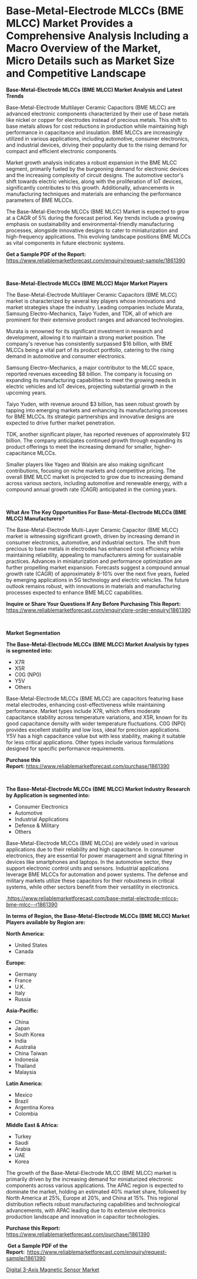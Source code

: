 <p><h1>Base-Metal-Electrode MLCCs (BME MLCC) Market Provides a Comprehensive Analysis Including a Macro Overview of the Market, Micro Details such as Market Size and Competitive Landscape</h1></p><p><strong>Base-Metal-Electrode MLCCs (BME MLCC) Market Analysis and Latest Trends</strong></p>
<p><p>Base-Metal-Electrode Multilayer Ceramic Capacitors (BME MLCC) are advanced electronic components characterized by their use of base metals like nickel or copper for electrodes instead of precious metals. This shift to base metals allows for cost reductions in production while maintaining high performance in capacitance and insulation. BME MLCCs are increasingly utilized in various applications, including automotive, consumer electronics, and industrial devices, driving their popularity due to the rising demand for compact and efficient electronic components.</p><p>Market growth analysis indicates a robust expansion in the BME MLCC segment, primarily fueled by the burgeoning demand for electronic devices and the increasing complexity of circuit designs. The automotive sector's shift towards electric vehicles, along with the proliferation of IoT devices, significantly contributes to this growth. Additionally, advancements in manufacturing techniques and materials are enhancing the performance parameters of BME MLCCs.</p><p>The Base-Metal-Electrode MLCCs (BME MLCC) Market is expected to grow at a CAGR of 5% during the forecast period. Key trends include a growing emphasis on sustainability and environmental-friendly manufacturing processes, alongside innovative designs to cater to miniaturization and high-frequency applications. This evolving landscape positions BME MLCCs as vital components in future electronic systems.</p></p>
<p><strong>Get a Sample PDF of the Report:&nbsp;</strong> <a href="https://www.reliablemarketforecast.com/enquiry/request-sample/1861390?utm_campaign=2299&utm_medium=2&utm_source=Github&utm_content=ia&utm_term=07042025&utm_id=base-metal-electrode-mlccs-bme-mlcc">https://www.reliablemarketforecast.com/enquiry/request-sample/1861390</a></p>
<p>&nbsp;</p>
<p><strong>Base-Metal-Electrode MLCCs (BME MLCC) Major Market Players</strong></p>
<p><p>The Base-Metal-Electrode Multilayer Ceramic Capacitors (BME MLCC) market is characterized by several key players whose innovations and market strategies shape the industry. Leading companies include Murata, Samsung Electro-Mechanics, Taiyo Yuden, and TDK, all of which are prominent for their extensive product ranges and advanced technologies.</p><p>Murata is renowned for its significant investment in research and development, allowing it to maintain a strong market position. The company's revenue has consistently surpassed $16 billion, with BME MLCCs being a vital part of its product portfolio, catering to the rising demand in automotive and consumer electronics.</p><p>Samsung Electro-Mechanics, a major contributor to the MLCC space, reported revenues exceeding $8 billion. The company is focusing on expanding its manufacturing capabilities to meet the growing needs in electric vehicles and IoT devices, projecting substantial growth in the upcoming years.</p><p>Taiyo Yuden, with revenue around $3 billion, has seen robust growth by tapping into emerging markets and enhancing its manufacturing processes for BME MLCCs. Its strategic partnerships and innovative designs are expected to drive further market penetration.</p><p>TDK, another significant player, has reported revenues of approximately $12 billion. The company anticipates continued growth through expanding its product offerings to meet the increasing demand for smaller, higher-capacitance MLCCs.</p><p>Smaller players like Yageo and Walsin are also making significant contributions, focusing on niche markets and competitive pricing. The overall BME MLCC market is projected to grow due to increasing demand across various sectors, including automotive and renewable energy, with a compound annual growth rate (CAGR) anticipated in the coming years.</p></p>
<p>&nbsp;</p>
<p><strong>What Are The Key Opportunities For Base-Metal-Electrode MLCCs (BME MLCC) Manufacturers?</strong></p>
<p><p>The Base-Metal-Electrode Multi-Layer Ceramic Capacitor (BME MLCC) market is witnessing significant growth, driven by increasing demand in consumer electronics, automotive, and industrial sectors. The shift from precious to base metals in electrodes has enhanced cost efficiency while maintaining reliability, appealing to manufacturers aiming for sustainable practices. Advances in miniaturization and performance optimization are further propelling market expansion. Forecasts suggest a compound annual growth rate (CAGR) of approximately 8-10% over the next five years, fueled by emerging applications in 5G technology and electric vehicles. The future outlook remains robust, with innovations in materials and manufacturing processes expected to enhance BME MLCC capabilities.</p></p>
<p><strong>Inquire or Share Your Questions If Any Before Purchasing This Report:</strong> <a href="https://www.reliablemarketforecast.com/enquiry/pre-order-enquiry/1861390?utm_campaign=2299&utm_medium=2&utm_source=Github&utm_content=ia&utm_term=07042025&utm_id=base-metal-electrode-mlccs-bme-mlcc">https://www.reliablemarketforecast.com/enquiry/pre-order-enquiry/1861390</a></p>
<p>&nbsp;</p>
<p><strong>Market Segmentation</strong></p>
<p><strong>The Base-Metal-Electrode MLCCs (BME MLCC) Market Analysis by types is segmented into:</strong></p>
<p><ul><li>X7R</li><li>X5R</li><li>C0G (NP0)</li><li>Y5V</li><li>Others</li></ul></p>
<p><p>Base-Metal-Electrode MLCCs (BME MLCC) are capacitors featuring base metal electrodes, enhancing cost-effectiveness while maintaining performance. Market types include X7R, which offers moderate capacitance stability across temperature variations, and X5R, known for its good capacitance density with wider temperature fluctuations. C0G (NP0) provides excellent stability and low loss, ideal for precision applications. Y5V has a high capacitance value but with less stability, making it suitable for less critical applications. Other types include various formulations designed for specific performance requirements.</p></p>
<p><strong>Purchase this Report:&nbsp;</strong><a href="https://www.reliablemarketforecast.com/purchase/1861390?utm_campaign=2299&utm_medium=2&utm_source=Github&utm_content=ia&utm_term=07042025&utm_id=base-metal-electrode-mlccs-bme-mlcc">https://www.reliablemarketforecast.com/purchase/1861390</a></p>
<p>&nbsp;</p>
<p><strong>The Base-Metal-Electrode MLCCs (BME MLCC) Market Industry Research by Application is segmented into:</strong></p>
<p><ul><li>Consumer Electronics</li><li>Automotive</li><li>Industrial Applications</li><li>Defense & Military</li><li>Others</li></ul></p>
<p><p>Base-Metal-Electrode MLCCs (BME MLCCs) are widely used in various applications due to their reliability and high capacitance. In consumer electronics, they are essential for power management and signal filtering in devices like smartphones and laptops. In the automotive sector, they support electronic control units and sensors. Industrial applications leverage BME MLCCs for automation and power systems. The defense and military markets utilize these capacitors for their robustness in critical systems, while other sectors benefit from their versatility in electronics.</p></p>
<p><a href="https://www.reliablemarketforecast.com/base-metal-electrode-mlccs-bme-mlcc--r1861390?utm_campaign=2299&utm_medium=2&utm_source=Github&utm_content=ia&utm_term=07042025&utm_id=base-metal-electrode-mlccs-bme-mlcc">&nbsp;https://www.reliablemarketforecast.com/base-metal-electrode-mlccs-bme-mlcc--r1861390</a></p>
<p><strong>In terms of Region, the Base-Metal-Electrode MLCCs (BME MLCC) Market Players available by Region are:</strong></p>
<p>
    <p> <strong> North America: </strong>
        <ul>
            <li>United States</li>
            <li>Canada</li>
        </ul>
        </p> 
    <p> <strong> Europe: </strong>
        <ul>
            <li>Germany</li>
            <li>France</li>
            <li>U.K.</li>
            <li>Italy</li>
            <li>Russia</li>
        </ul>
        </p> 
    <p> <strong> Asia-Pacific: </strong>
        <ul>
            <li>China</li>
            <li>Japan</li>
            <li>South Korea</li>
            <li>India</li>
            <li>Australia</li>
            <li>China Taiwan</li>
            <li>Indonesia</li>
            <li>Thailand</li>
            <li>Malaysia</li>
        </ul>
        </p> 
    <p> <strong> Latin America: </strong>
        <ul>
            <li>Mexico</li>
            <li>Brazil</li>
            <li>Argentina Korea</li>
            <li>Colombia</li>
        </ul>
        </p> 
    <p> <strong> Middle East & Africa: </strong>
        <ul>
            <li>Turkey</li>
            <li>Saudi</li>
            <li>Arabia</li>
            <li>UAE</li>
            <li>Korea</li>
        </ul>
    </p>
    </p>
<p><p>The growth of the Base-Metal-Electrode MLCC (BME MLCC) market is primarily driven by the increasing demand for miniaturized electronic components across various applications. The APAC region is expected to dominate the market, holding an estimated 40% market share, followed by North America at 25%, Europe at 20%, and China at 15%. This regional distribution reflects robust manufacturing capabilities and technological advancements, with APAC leading due to its extensive electronics production landscape and innovation in capacitor technologies.</p></p>
<p><strong>Purchase this Report: </strong><a href="https://www.reliablemarketforecast.com/purchase/1861390?utm_campaign=2299&utm_medium=2&utm_source=Github&utm_content=ia&utm_term=07042025&utm_id=base-metal-electrode-mlccs-bme-mlcc">https://www.reliablemarketforecast.com/purchase/1861390</a></p>
<p>&nbsp;<strong>Get a Sample PDF of the Report:&nbsp;&nbsp;</strong><a href="https://www.reliablemarketforecast.com/enquiry/request-sample/1861390?utm_campaign=2299&utm_medium=2&utm_source=Github&utm_content=ia&utm_term=07042025&utm_id=base-metal-electrode-mlccs-bme-mlcc">https://www.reliablemarketforecast.com/enquiry/request-sample/1861390</a></p>
<p><strong></strong></p>
<p><p><a href="https://github.com/dmitriyvo6rog/Market-Research-Report-List-1/blob/main/digital-3-axis-magnetic-sensor-market.md?utm_campaign=2299&utm_medium=2&utm_source=Github&utm_content=ia&utm_term=07042025&utm_id=base-metal-electrode-mlccs-bme-mlcc">Digital 3-Axis Magnetic Sensor Market</a></p></p>